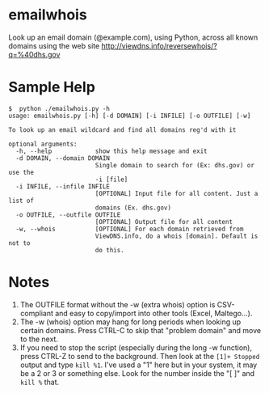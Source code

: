 # emailwhois
Look up an email domain (@example.com), using Python, across all known domains using the web site http://viewdns.info/reversewhois/?q=%40dhs.gov

# Sample Help
```
$  python ./emailwhois.py -h
usage: emailwhois.py [-h] [-d DOMAIN] [-i INFILE] [-o OUTFILE] [-w]

To look up an email wildcard and find all domains reg'd with it

optional arguments:
  -h, --help            show this help message and exit
  -d DOMAIN, --domain DOMAIN
                        Single domain to search for (Ex: dhs.gov) or use the
                        -i [file]
  -i INFILE, --infile INFILE
                        [OPTIONAL] Input file for all content. Just a list of
                        domains (Ex. dhs.gov)
  -o OUTFILE, --outfile OUTFILE
                        [OPTIONAL] Output file for all content
  -w, --whois           [OPTIONAL] For each domain retrieved from
                        ViewDNS.info, do a whois [domain]. Default is not to
                        do this.
```

# Notes
1. The OUTFILE format without the -w (extra whois) option is CSV-compliant and easy to copy/import into other tools (Excel, Maltego...).
2. The -w (whois) option may hang for long periods when looking up certain domains. Press CTRL-C to skip that "problem domain" and move to the next.
3. If you need to stop the script (especially during the long -w function), press CTRL-Z to send to the background. Then look at the ```[1]+ Stopped``` output and type ```kill %1```. I've used a "1" here but in your system, it may be a 2 or 3 or something else. Look for the number inside the "[ ]" and ```kill %``` that.
